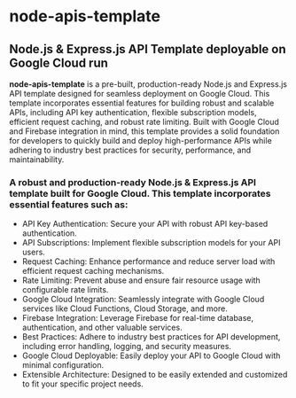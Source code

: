 # node-apis-template
## Node.js & Express.js API Template deployable on Google Cloud run

**node-apis-template** is a pre-built, production-ready Node.js and Express.js API template designed for seamless deployment on Google Cloud. This template incorporates essential features for building robust and scalable APIs, including API key authentication, flexible subscription models, efficient request caching, and robust rate limiting. Built with Google Cloud and Firebase integration in mind, this template provides a solid foundation for developers to quickly build and deploy high-performance APIs while adhering to industry best practices for security, performance, and maintainability.

### A robust and production-ready Node.js & Express.js API template built for Google Cloud. This template incorporates essential features such as:

- API Key Authentication: Secure your API with robust API key-based authentication.
- API Subscriptions: Implement flexible subscription models for your API users.
- Request Caching: Enhance performance and reduce server load with efficient request caching mechanisms.
- Rate Limiting: Prevent abuse and ensure fair resource usage with configurable rate limits.
- Google Cloud Integration: Seamlessly integrate with Google Cloud services like Cloud Functions, Cloud Storage, and more.
- Firebase Integration: Leverage Firebase for real-time database, authentication, and other valuable services.
- Best Practices: Adhere to industry best practices for API development, including error handling, logging, and security measures.
- Google Cloud Deployable: Easily deploy your API to Google Cloud with minimal configuration.
- Extensible Architecture: Designed to be easily extended and customized to fit your specific project needs.
  
